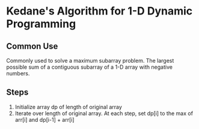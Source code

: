 # Kedane's Algorithm for 1-D Dynamic Programming

## Common Use
Commonly used to solve a maximum subarray problem. The largest possible sum of a contiguous subarray of a 1-D array with negative numbers. 

## Steps
1. Initialize array dp of length of original array
2. Iterate over length of original array. At each step, set dp[i] to the max of arr[i] and dp[i-1] + arr[i]

